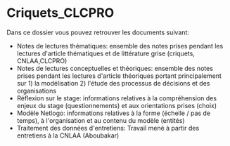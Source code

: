 # Criquets_CLCPRO
 
Dans ce dossier vous pouvez retrouver les documents suivant: 
- Notes de lectures thématiques: ensemble des notes prises pendant les lectures d'article thématiques et de littérature grise (criquets, CNLAA,CLCPRO)
- Notes de lectures conceptuelles et théoriques: ensemble des notes prises pendant les lectures d'article théoriques portant principalement sur 1) la modélisation 2) l'étude des processus de décisions et des organisations
- Réflexion sur le stage: informations relatives à la compréhension des enjeux du stage (questionnements) et aux orientations prises (choix)
- Modèle Netlogo: informations relatives à la forme (échelle / pas de temps), à l'organisation et au contenu du modèle (entités)
- Traitement des données d'entretiens: Travail mené à partir des entretiens à la CNLAA (Aboubakar)
